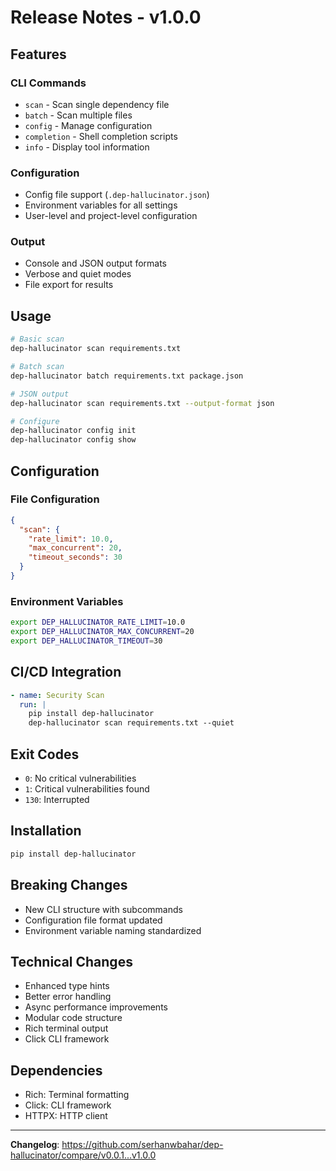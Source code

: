 # Release Notes - v1.0.0

## Features

### CLI Commands
- `scan` - Scan single dependency file
- `batch` - Scan multiple files
- `config` - Manage configuration
- `completion` - Shell completion scripts
- `info` - Display tool information

### Configuration
- Config file support (`.dep-hallucinator.json`)
- Environment variables for all settings
- User-level and project-level configuration

### Output
- Console and JSON output formats
- Verbose and quiet modes
- File export for results

## Usage

```bash
# Basic scan
dep-hallucinator scan requirements.txt

# Batch scan
dep-hallucinator batch requirements.txt package.json

# JSON output
dep-hallucinator scan requirements.txt --output-format json

# Configure
dep-hallucinator config init
dep-hallucinator config show
```

## Configuration

### File Configuration
```json
{
  "scan": {
    "rate_limit": 10.0,
    "max_concurrent": 20,
    "timeout_seconds": 30
  }
}
```

### Environment Variables
```bash
export DEP_HALLUCINATOR_RATE_LIMIT=10.0
export DEP_HALLUCINATOR_MAX_CONCURRENT=20
export DEP_HALLUCINATOR_TIMEOUT=30
```

## CI/CD Integration

```yaml
- name: Security Scan
  run: |
    pip install dep-hallucinator
    dep-hallucinator scan requirements.txt --quiet
```

## Exit Codes
- `0`: No critical vulnerabilities
- `1`: Critical vulnerabilities found
- `130`: Interrupted

## Installation

```bash
pip install dep-hallucinator
```

## Breaking Changes

- New CLI structure with subcommands
- Configuration file format updated
- Environment variable naming standardized

## Technical Changes

- Enhanced type hints
- Better error handling
- Async performance improvements
- Modular code structure
- Rich terminal output
- Click CLI framework

## Dependencies

- Rich: Terminal formatting
- Click: CLI framework
- HTTPX: HTTP client

---

**Changelog**: https://github.com/serhanwbahar/dep-hallucinator/compare/v0.0.1...v1.0.0 